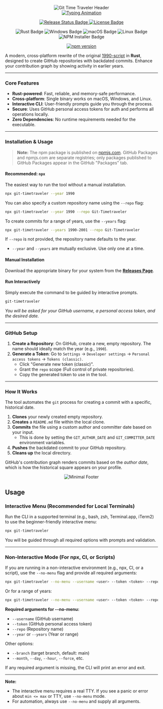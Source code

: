 <div align="center">
  <img src="https://capsule-render.vercel.app/api?type=waving&height=220&text=Git%20Time%20Traveler&color=0:2A2A2A,100:1A1A1A&fontColor=E0E0E0&fontSize=70&animation=fadeIn&fontAlignY=40&desc=Travel%20back%20in%20time%20on%20your%20GitHub%20profile.&descAlignY=65&descSize=18" alt="Git Time Traveler Header">
</div>

<div align="center">
  <a href="https://git.io/typing-svg">
    <img src="https://readme-typing-svg.herokuapp.com?font=Space+Mono&weight=600&duration=4000&pause=1000&color=909090&width=480&lines=Rust-Powered+%26+Cross-Platform;Interactive+%26+Beautiful+CLI;Backdate+Git+Commits+with+Ease" alt="Typing Animation"/>
  </a>
</div>

<div align="center">
  <p>
    <a href="https://github.com/chama-x/Git-Timetraveler/actions/workflows/release.yml">
      <img src="https://img.shields.io/github/actions/workflow/status/chama-x/Git-Timetraveler/release.yml?branch=main&style=flat-square&label=Release&logo=github&color=2A2A2A&logoColor=E0E0E0" alt="Release Status Badge">
    </a>
    <a href="https://opensource.org/licenses/MIT">
      <img src="https://img.shields.io/badge/License-MIT-informational?style=flat-square&color=383838&logoColor=E0E0E0" alt="License Badge">
    </a>
  </p>
</div>

<div align="center">
  <p>
    <img src="https://img.shields.io/badge/Rust-Powered-000000?style=flat-square&logo=rust&logoColor=E0E0E0&color=2A2A2A" alt="Rust Badge">
    <img src="https://img.shields.io/badge/Windows-Supported-0078D6?style=flat-square&logo=windows&logoColor=E0E0E0&color=2A2A2A" alt="Windows Badge">
    <img src="https://img.shields.io/badge/macOS-Supported-000000?style=flat-square&logo=apple&logoColor=E0E0E0&color=2A2A2A" alt="macOS Badge">
    <img src="https://img.shields.io/badge/Linux-Supported-FCC624?style=flat-square&logo=linux&logoColor=E0E0E0&color=2A2A2A" alt="Linux Badge">
    <img src="https://img.shields.io/badge/npm-Installer-CB3837?style=flat-square&logo=npm&logoColor=E0E0E0&color=383838" alt="NPM Installer Badge">
  </p>
  
  <p>
    <a href="https://www.npmjs.com/package/git-timetraveler">
      <img src="https://img.shields.io/npm/v/git-timetraveler?style=for-the-badge&logo=npm" alt="npm version">
    </a>
  </p>
</div>

A modern, cross-platform rewrite of the original [1990-script](https://github.com/antfu/1990-script) in **Rust**, designed to create GitHub repositories with backdated commits. Enhance your contribution graph by showing activity in earlier years.

---

### Core Features

* **Rust-powered**: Fast, reliable, and memory-safe performance.
* **Cross-platform**: Single binary works on macOS, Windows, and Linux.
* **Interactive CLI**: User-friendly prompts guide you through the process.
* **Secure**: Uses GitHub personal access tokens for auth and performs all operations locally.
* **Zero Dependencies**: No runtime requirements needed for the executable.

---

### Installation & Usage

> **Note:** The npm package is published on [npmjs.com](https://www.npmjs.com/package/git-timetraveler). GitHub Packages and npmjs.com are separate registries; only packages published to GitHub Packages appear in the GitHub "Packages" tab.

#### Recommended: `npx`
The easiest way to run the tool without a manual installation.

```bash
npx git-timetraveler --year 1990
```

You can also specify a custom repository name using the `--repo` flag:

```bash
npx git-timetraveler --year 1990 --repo Git-Timetraveler
```

To create commits for a range of years, use the `--years` flag:

```bash
npx git-timetraveler --years 1990-2001 --repo Git-Timetraveler
```

If `--repo` is not provided, the repository name defaults to the year.

- `--year` and `--years` are mutually exclusive. Use only one at a time.

#### Manual Installation

Download the appropriate binary for your system from the [**Releases Page**](https://github.com/chama-x/Git-Timetraveler/releases).

#### Run Interactively

Simply execute the command to be guided by interactive prompts.

```bash
git-timetraveler
```

*You will be asked for your GitHub username, a personal access token, and the desired date.*

-----

### GitHub Setup

1.  **Create a Repository**: On GitHub, create a new, empty repository. The name should ideally match the year (e.g., `1990`).
2.  **Generate a Token**: Go to `Settings` → `Developer settings` → `Personal access tokens` → `Tokens (classic)`.
      * Click "Generate new token (classic)".
      * Grant the `repo` scope (Full control of private repositories).
      * Copy the generated token to use in the tool.

-----

### How It Works

The tool automates the `git` process for creating a commit with a specific, historical date.

1.  **Clones** your newly created empty repository.
2.  **Creates** a `README.md` file within the local clone.
3.  **Commits** the file using a custom author and committer date based on your input.
      * This is done by setting the `GIT_AUTHOR_DATE` and `GIT_COMMITTER_DATE` environment variables.
4.  **Pushes** the backdated commit to your GitHub repository.
5.  **Cleans up** the local directory.

GitHub's contribution graph renders commits based on the *author date*, which is how the historical square appears on your profile.

<div align="center">
  <img src="https://capsule-render.vercel.app/api?type=waving&height=120&reversal=true&color=0:1A1A1A,50:2A2A2A,100:383838&animation=fadeIn&section=footer" alt="Minimal Footer">
</div>

## Usage

### Interactive Menu (Recommended for Local Terminals)

Run the CLI in a supported terminal (e.g., bash, zsh, Terminal.app, iTerm2) to use the beginner-friendly interactive menu:

```sh
npx git-timetraveler
```

You will be guided through all required options with prompts and validation.

---

### Non-Interactive Mode (For npx, CI, or Scripts)

If you are running in a non-interactive environment (e.g., npx, CI, or a script), use the `--no-menu` flag and provide all required arguments:

```sh
npx git-timetraveler --no-menu --username <user> --token <token> --repo <repo> --year <year>
```

Or for a range of years:

```sh
npx git-timetraveler --no-menu --username <user> --token <token> --repo <repo> --years 2000-2005
```

**Required arguments for --no-menu:**
- `--username` (GitHub username)
- `--token` (GitHub personal access token)
- `--repo` (Repository name)
- `--year` or `--years` (Year or range)

Other options:
- `--branch` (target branch, default: main)
- `--month`, `--day`, `--hour`, `--force`, etc.

If any required argument is missing, the CLI will print an error and exit.

---

**Note:**
- The interactive menu requires a real TTY. If you see a panic or error about `min <= max` or TTY, use `--no-menu` mode.
- For automation, always use `--no-menu` and supply all arguments.
